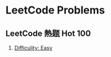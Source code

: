 # LeetCode Problems

## LeetCode 熱题 Hot 100
1. [Difficulity: Easy](https://github.com/Kuan-HC/LeetCode/blob/main/LeetCode_Top100_Easys.md)
